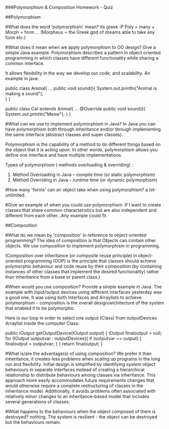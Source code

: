 ###Polymorphism & Composition Homework - Quiz

##Polymorphism

#What does the word 'polymorphism' mean?
Its greek :P
Poly = many  + Morph = form ... (Morpheus = the Greek god of dreams able to take any form etc.)

#What does it mean when we apply polymorphism to OO design? Give a simple Java example.
Polymorphism describes a pattern in object oriented programming in which classes have different functionality while sharing a common interface.

It allows flexibility in the way we develop our code, and scalability.
An example in java:

public class Animal{
   ...
   public void sound(){
      System.out.println("Animal is making a sound");   
   }
}

public class Cat extends Animal{
...
    @Override
    public void sound(){
        System.out.println("Meow");
    }
}




#What can we use to implement polymorphism in Java?
In Java you can have polymorphism both through inheritance and/or through implementing the same interface (abstract classes and super classes).

Polymorphism is the capability of a method to do different things based on the object that it is acting upon. In other words, polymorphism allows you define one interface and have multiple implementations.

Types of polymorphism ( methods overloading & overriding) :
1. Method Overloading in Java – compile time (or static polymorphism)
2. Method Overriding in Java –  runtime time (or dynamic polymorphism)


#How many 'forms' can an object take when using polymorphism?
a lot- unlimited.

#Give an example of when you could use polymorphism.
If I want to create classes that share common characteristics but are also independent and different from each other...Any example could fit.




##Composition

#What do we mean by 'composition' in reference to object-oriented programming?
The idea of composition is that Objects can contain other objects.
We use composition to implement polymorphism in programming.

(Composition over inheritance (or composite reuse principle) in object-oriented programming (OOP) is the principle that classes should achieve polymorphic behaviour and code reuse by their composition (by containing instances of other classes that implement the desired functionality) rather than inheritance from a base or parent class.)


#When would you use composition? Provide a simple example in Java.
The example with input/output devices using different interfaces yesterday was a good one.
It was using both Interfaces and Arraylists to achieve polymorphism - composition is the overall design/architecture of the system that enabled it to be polymorphic.

Here is our loop in order to select one output (Class) from outputDevices Arraylist inside the computer Class:

public IOutput getOutputDevice(IOutput output) {
      IOutput finaloutput = null;
      for (IOutput outputvar : outputDevices){
          if (outputvar == output) {
              finaloutput = outputvar;
          }
      }
      return finaloutput;
  }

#What is/are the advantage(s) of using composition?
We prefer it than inheritance, it creates less problems when scaling up programs in the long run and flexibility.
Initial design is simplified by identifying system object behaviours in separate interfaces instead of creating a hierarchical relationship to distribute behaviours among classes via inheritance. This approach more easily accommodates future requirements changes that would otherwise require a complete restructuring of classes in the inheritance model. Additionally, it avoids problems often associated with relatively minor changes to an inheritance-based model that includes several generations of classes.

#What happens to the behaviours when the object composed of them is destroyed?
nothing. The system is resilient - the object can be destroyed but the behaviours remain.
